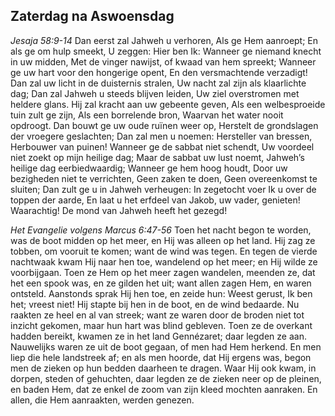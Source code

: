 ## Zaterdag na Aswoensdag

*Jesaja 58:9-14*
Dan eerst zal Jahweh u verhoren, Als ge Hem aanroept; En als ge om hulp smeekt, U zeggen: Hier ben Ik: Wanneer ge niemand knecht in uw midden, Met de vinger nawijst, of kwaad van hem spreekt; Wanneer ge uw hart voor den hongerige opent, En den versmachtende verzadigt! Dan zal uw licht in de duisternis stralen, Uw nacht zal zijn als klaarlichte dag; Dan zal Jahweh u steeds blijven leiden, Uw ziel overstromen met heldere glans. Hij zal kracht aan uw gebeente geven, Als een welbesproeide tuin zult ge zijn, Als een borrelende bron, Waarvan het water nooit opdroogt. Dan bouwt ge uw oude ruïnen weer op, Herstelt de grondslagen der vroegere geslachten; Dan zal men u noemen: Hersteller van bressen, Herbouwer van puinen! Wanneer ge de sabbat niet schendt, Uw voordeel niet zoekt op mijn heilige dag; Maar de sabbat uw lust noemt, Jahweh’s heilige dag eerbiedwaardig; Wanneer ge hem hoog houdt, Door uw bezigheden niet te verrichten, Geen zaken te doen, Geen overeenkomst te sluiten; Dan zult ge u in Jahweh verheugen: In zegetocht voer Ik u over de toppen der aarde, En laat u het erfdeel van Jakob, uw vader, genieten! Waarachtig! De mond van Jahweh heeft het gezegd! 

*Het Evangelie volgens Marcus 6:47-56*
Toen het nacht begon te worden, was de boot midden op het meer, en Hij was alleen op het land. Hij zag ze tobben, om vooruit te komen; want de wind was tegen. En tegen de vierde nachtwaak kwam Hij naar hen toe, wandelend op het meer; en Hij wilde ze voorbijgaan. Toen ze Hem op het meer zagen wandelen, meenden ze, dat het een spook was, en ze gilden het uit; want allen zagen Hem, en waren ontsteld. Aanstonds sprak Hij hen toe, en zeide hun: Weest gerust, Ik ben het; vreest niet! Hij stapte bij hen in de boot, en de wind bedaarde. Nu raakten ze heel en al van streek; want ze waren door de broden niet tot inzicht gekomen, maar hun hart was blind gebleven. Toen ze de overkant hadden bereikt, kwamen ze in het land Gennézaret; daar legden ze aan. Nauwelijks waren ze uit de boot gegaan, of men had Hem herkend. En men liep die hele landstreek af; en als men hoorde, dat Hij ergens was, begon men de zieken op hun bedden daarheen te dragen. Waar Hij ook kwam, in dorpen, steden of gehuchten, daar legden ze de zieken neer op de pleinen, en baden Hem, dat ze enkel de zoom van zijn kleed mochten aanraken. En allen, die Hem aanraakten, werden genezen. 

